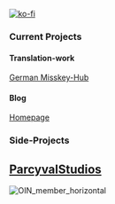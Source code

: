 [![ko-fi](https://ko-fi.com/img/githubbutton_sm.svg)](https://ko-fi.com/C0C6FT078)

### Current Projects

#### Translation-work
[German Misskey-Hub](https://github.com/misskey-dev/misskey-hub-next/issues/280)

#### Blog
[Homepage](https://njbraun.de)

### Side-Projects
[ParcyvalStudios](https://parcyvalstudios.com)
---
![OIN_member_horizontal](https://github.com/user-attachments/assets/8230b143-d9d9-4461-8c72-f82ed69252be)
